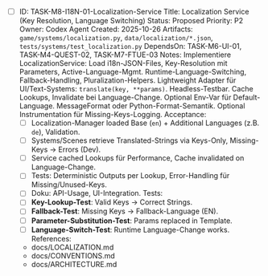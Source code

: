 - [ ] ID: TASK-M8-I18N-01-Localization-Service
  Title: Localization Service (Key Resolution, Language Switching)
  Status: Proposed
  Priority: P2
  Owner: Codex Agent
  Created: 2025-10-26
  Artifacts: `game/systems/localization.py`, `data/localization/*.json`, `tests/systems/test_localization.py`
  DependsOn: TASK-M6-UI-01, TASK-M4-QUEST-02, TASK-M7-FTUE-03
  Notes:
  Implementiere LocalizationService: Load i18n-JSON-Files, Key-Resolution mit Parameters, Active-Language-Mgmt. Runtime-Language-Switching, Fallback-Handling, Pluralization-Helpers. Lightweight Adapter für UI/Text-Systems: `translate(key, **params)`. Headless-Testbar. Cache Lookups, Invalidate bei Language-Change. Optional Env-Var für Default-Language. MessageFormat oder Python-Format-Semantik. Optional Instrumentation für Missing-Keys-Logging.
  Acceptance:
  - [ ] Localization-Manager loaded Base (`en`) + Additional Languages (z.B. `de`), Validation.
  - [ ] Systems/Scenes retrieve Translated-Strings via Keys-Only, Missing-Keys → Errors (Dev).
  - [ ] Service cached Lookups für Performance, Cache invalidated on Language-Change.
  - [ ] Tests: Deterministic Outputs per Lookup, Error-Handling für Missing/Unused-Keys.
  - [ ] Doku: API-Usage, UI-Integration.
  Tests:
  - [ ] **Key-Lookup-Test**: Valid Keys → Correct Strings.
  - [ ] **Fallback-Test**: Missing Keys → Fallback-Language (EN).
  - [ ] **Parameter-Substitution-Test**: Params replaced in Template.
  - [ ] **Language-Switch-Test**: Runtime Language-Change works.
  References:
  - docs/LOCALIZATION.md
  - docs/CONVENTIONS.md
  - docs/ARCHITECTURE.md
